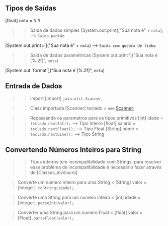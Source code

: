## Tipos de Saídas

[float] nota = `8.5`

>> Saida de dados simples
[System.out.print]("Sua nota é" + `nota`); --> `Saida padrão`

[System.out.print`ln`]("Sua nota é" + `nota`) --> `Saida com quebra de linha`

>> Saida de dados paramétricas
[System.out.print`f`]("Sua nota é [%.2f]", `nota`)

[System.out.´format´]("Sua nota é [%.2f]", `nota`)


## Entrada de Dados

>>import
[import] `java.util.Scanner`;

>>Class importada
[Scanner] teclado = `new` [Scanner](System.in);

>>Repassando os parametros para os tipos primitivos
[int] idade = `teclado.nextInt();` --> Tipo Inteiro
[float] salario = `teclado.nextFloat();` --> Tipo Float
[String] nome = `teclado.nextLine():` --> Tipo String



## Convertendo Números Inteiros para String

>> Tipos inteiros tem incompatibilidade com Strings, para resolver esse problema
>> de incompatibilidade é necessário fazer através de [Classes_invólucro]

> Converte um numero inteiro para uma String <
[String] valor = [Integer]`.toString(idade);`

> Converte uma String para um numero inteiro <
[int] idade = [Integer]`.parseInt(valor);`

> Converter uma String para um numero Float <
[float] valor = [Float]`.parseFloat(valor);`



